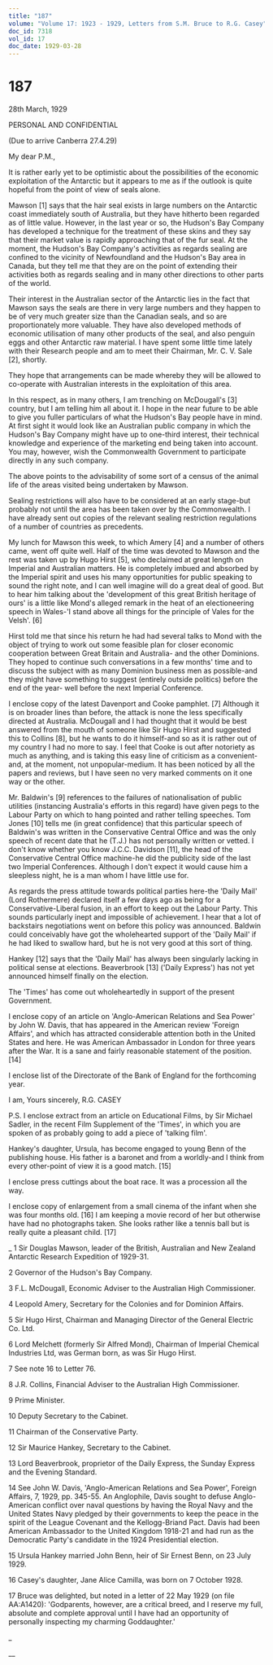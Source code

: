 ```yaml
---
title: "187"
volume: "Volume 17: 1923 - 1929, Letters from S.M. Bruce to R.G. Casey"
doc_id: 7318
vol_id: 17
doc_date: 1929-03-28
---
```


# 187

28th March, 1929

PERSONAL AND CONFIDENTIAL

(Due to arrive Canberra 27.4.29)

My dear P.M.,

It is rather early yet to be optimistic about the possibilities of the economic exploitation of the Antarctic but it appears to me as if the outlook is quite hopeful from the point of view of seals alone.

Mawson [1] says that the hair seal exists in large numbers on the Antarctic coast immediately south of Australia, but they have hitherto been regarded as of little value. However, in the last year or so, the Hudson's Bay Company has developed a technique for the treatment of these skins and they say that their market value is rapidly approaching that of the fur seal. At the moment, the Hudson's Bay Company's activities as regards sealing are confined to the vicinity of Newfoundland and the Hudson's Bay area in Canada, but they tell me that they are on the point of extending their activities both as regards sealing and in many other directions to other parts of the world.

Their interest in the Australian sector of the Antarctic lies in the fact that Mawson says the seals are there in very large numbers and they happen to be of very much greater size than the Canadian seals, and so are proportionately more valuable. They have also developed methods of economic utilisation of many other products of the seal, and also penguin eggs and other Antarctic raw material. I have spent some little time lately with their Research people and am to meet their Chairman, Mr. C. V. Sale [2], shortly.

They hope that arrangements can be made whereby they will be allowed to co-operate with Australian interests in the exploitation of this area.

In this respect, as in many others, I am trenching on McDougall's [3] country, but I am telling him all about it. I hope in the near future to be able to give you fuller particulars of what the Hudson's Bay people have in mind. At first sight it would look like an Australian public company in which the Hudson's Bay Company might have up to one-third interest, their technical knowledge and experience of the marketing end being taken into account. You may, however, wish the Commonwealth Government to participate directly in any such company.

The above points to the advisability of some sort of a census of the animal life of the areas visited being undertaken by Mawson.

Sealing restrictions will also have to be considered at an early stage-but probably not until the area has been taken over by the Commonwealth. I have already sent out copies of the relevant sealing restriction regulations of a number of countries as precedents.

My lunch for Mawson this week, to which Amery [4] and a number of others came, went off quite well. Half of the time was devoted to Mawson and the rest was taken up by Hugo Hirst [5], who declaimed at great length on Imperial and Australian matters. He is completely imbued and absorbed by the Imperial spirit and uses his many opportunities for public speaking to sound the right note, and I can well imagine will do a great deal of good. But to hear him talking about the 'development of this great British heritage of ours' is a little like Mond's alleged remark in the heat of an electioneering speech in Wales-'I stand above all things for the principle of Vales for the Velsh'. [6]

Hirst told me that since his return he had had several talks to Mond with the object of trying to work out some feasible plan for closer economic cooperation between Great Britain and Australia- and the other Dominions. They hoped to continue such conversations in a few months' time and to discuss the subject with as many Dominion business men as possible-and they might have something to suggest (entirely outside politics) before the end of the year- well before the next Imperial Conference.

I enclose copy of the latest Davenport and Cooke pamphlet. [7] Although it is on broader lines than before, the attack is none the less specifically directed at Australia. McDougall and I had thought that it would be best answered from the mouth of someone like Sir Hugo Hirst and suggested this to Collins [8], but he wants to do it himself-and so as it is rather out of my country I had no more to say. I feel that Cooke is out after notoriety as much as anything, and is taking this easy line of criticism as a convenient-and, at the moment, not unpopular-medium. It has been noticed by all the papers and reviews, but I have seen no very marked comments on it one way or the other.

Mr. Baldwin's [9] references to the failures of nationalisation of public utilities (instancing Australia's efforts in this regard) have given pegs to the Labour Party on which to hang pointed and rather telling speeches. Tom Jones [10] tells me (in great confidence) that this particular speech of Baldwin's was written in the Conservative Central Office and was the only speech of recent date that he (T.J.) has not personally written or vetted. I don't know whether you know J.C.C. Davidson [11], the head of the Conservative Central Office machine-he did the publicity side of the last two Imperial Conferences. Although I don't expect it would cause him a sleepless night, he is a man whom I have little use for.

As regards the press attitude towards political parties here-the 'Daily Mail' (Lord Rothermere) declared itself a few days ago as being for a Conservative-Liberal fusion, in an effort to keep out the Labour Party. This sounds particularly inept and impossible of achievement. I hear that a lot of backstairs negotiations went on before this policy was announced. Baldwin could conceivably have got the wholehearted support of the 'Daily Mail' if he had liked to swallow hard, but he is not very good at this sort of thing.

Hankey [12] says that the 'Daily Mail' has always been singularly lacking in political sense at elections. Beaverbrook [13] ('Daily Express') has not yet announced himself finally on the election.

The 'Times' has come out wholeheartedly in support of the present Government.

I enclose copy of an article on 'Anglo-American Relations and Sea Power' by John W. Davis, that has appeared in the American review 'Foreign Affairs', and which has attracted considerable attention both in the United States and here. He was American Ambassador in London for three years after the War. It is a sane and fairly reasonable statement of the position. [14]

I enclose list of the Directorate of the Bank of England for the forthcoming year.

I am, Yours sincerely, R.G. CASEY

P.S. I enclose extract from an article on Educational Films, by Sir Michael Sadler, in the recent Film Supplement of the 'Times', in which you are spoken of as probably going to add a piece of 'talking film'.

Hankey's daughter, Ursula, has become engaged to young Benn of the publishing house. His father is a baronet and from a worldly-and I think from every other-point of view it is a good match. [15]

I enclose press cuttings about the boat race. It was a procession all the way.

I enclose copy of enlargement from a small cinema of the infant when she was four months old. [16] I am keeping a movie record of her but otherwise have had no photographs taken. She looks rather like a tennis ball but is really quite a pleasant child. [17]

_ 1 Sir Douglas Mawson, leader of the British, Australian and New Zealand Antarctic Research Expedition of 1929-31.

2 Governor of the Hudson's Bay Company.

3 F.L. McDougall, Economic Adviser to the Australian High Commissioner.

4 Leopold Amery, Secretary for the Colonies and for Dominion Affairs.

5 Sir Hugo Hirst, Chairman and Managing Director of the General Electric Co. Ltd.

6 Lord Melchett (formerly Sir Alfred Mond), Chairman of Imperial Chemical Industries Ltd, was German born, as was Sir Hugo Hirst.

7 See note 16 to Letter 76.

8 J.R. Collins, Financial Adviser to the Australian High Commissioner.

9 Prime Minister.

10 Deputy Secretary to the Cabinet.

11 Chairman of the Conservative Party.

12 Sir Maurice Hankey, Secretary to the Cabinet.

13 Lord Beaverbrook, proprietor of the Daily Express, the Sunday Express and the Evening Standard.

14 See John W. Davis, 'Anglo-American Relations and Sea Power', Foreign Affairs, 7, 1929, pp. 345-55. An Anglophile, Davis sought to defuse Anglo-American conflict over naval questions by having the Royal Navy and the United States Navy pledged by their governments to keep the peace in the spirit of the League Covenant and the Kellogg-Briand Pact. Davis had been American Ambassador to the United Kingdom 1918-21 and had run as the Democratic Party's candidate in the 1924 Presidential election.

15 Ursula Hankey married John Benn, heir of Sir Ernest Benn, on 23 July 1929.

16 Casey's daughter, Jane Alice Camilla, was born on 7 October 1928.

17 Bruce was delighted, but noted in a letter of 22 May 1929 (on file AA:A1420): 'Godparents, however, are a critical breed, and I reserve my full, absolute and complete approval until I have had an opportunity of personally inspecting my charming Goddaughter.'

_

__
